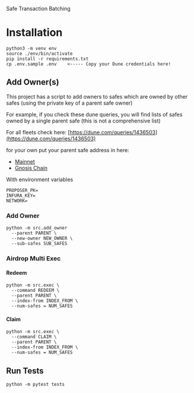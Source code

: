 Safe Transaction Batching

# Installation

```shell
python3 -m venv env
source ./env/bin/activate
pip install -r requirements.txt
cp .env.sample .env    <----- Copy your Dune credentials here!
```

## Add Owner(s)

This project has a script to add owners to safes which are owned by other safes (using the private key of a parent safe
owner)

For example, if you check these dune queries, you will find lists of safes owned by a single parent safe (this is not a
comprehensive list)

For all fleets check here: [https://dune.com/queries/1436503](https://dune.com/queries/1436503)

for your own put your parent safe address in here:
- [Mainnet](https://dune.com/queries/1436503?Blockchain=ethereum)
- [Gnosis Chain](https://dune.com/queries/1436503?Blockchain=gnosis)

With environment variables

```shell
PROPOSER_PK=
INFURA_KEY=
NETWORK=
```

### Add Owner

```shell
python -m src.add_owner 
  --parent PARENT \
  --new-owner NEW_OWNER \
  --sub-safes SUB_SAFES
```


### Airdrop Multi Exec


#### Redeem
```shell
python -m src.exec \
  --command REDEEM \ 
  --parent PARENT \
  --index-from INDEX_FROM \
  --num-safes = NUM_SAFES
```

#### Claim
```shell
python -m src.exec \
  --command CLAIM \ 
  --parent PARENT \
  --index-from INDEX_FROM \
  --num-safes = NUM_SAFES
```

## Run Tests

```shell
python -m pytest tests
```
